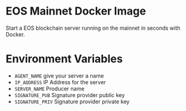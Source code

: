# EOS Mainnet Docker Image
Start a EOS blockchain server running on the mainnet in seconds with Docker.

# Environment Variables
- `AGENT_NAME` give your server a name
- `IP_ADDRESS` IP Address for the server
- `SERVER_NAME` Producer name
- `SIGNATURE_PUB` Signature provider public key
- `SIGNATURE_PRIV` Signature provider private key